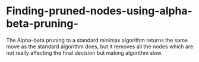 # Finding-pruned-nodes-using-alpha-beta-pruning-
The Alpha-beta pruning to a standard minimax algorithm returns the same move as the standard algorithm does, but it removes all the nodes which are not really affecting the final decision but making algorithm slow.
